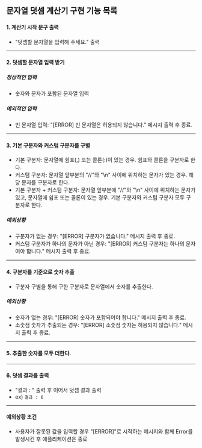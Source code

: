 ## 문자열 덧셈 계산기 구현 기능 목록

#### 1. 계산기 시작 문구 출력
- "덧셈할 문자열을 입력해 주세요." 출력
---

#### 2. 덧셈할 문자열 입력 받기
##### 정상적인 입력
- 숫자와 문자가 포함된 문자열 입력

##### 예외적인 입력
- 빈 문자열 입력: "[ERROR] 빈 문자열은 허용되지 않습니다." 메시지 출력 후 종료.
---

#### 3. 기본 구분자와 커스텀 구분자를 구별
- 기본 구분자: 문자열에 쉼표(,) 또는 콜론(:)이 있는 경우. 쉼표와 콜론을 구분자로 한다.
- 커스텀 구분자: 문자열 앞부분의 "//"와 "\n" 사이에 위치하는 문자가 있는 경우. 해당 문자를 구분자로 한다.
- 기본 구분자 + 커스텀 구분자: 문자열 앞부분에 "//"와 "\n" 사이에 위치하는 문자가 있고, 문자열에 쉼표 또는 콜론이 있는 경우. 기본 구분자와 커스텀 구분자 모두 구분자로 한다.

##### 예외상황
- 구분자가 없는 경우: "[ERROR] 구분자가 없습니다." 메시지 출력 후 종료.
- 커스텀 구분자가 하나의 문자가 아닌 경우: "[ERROR] 커스텀 구분자는 하나의 문자여야 합니다." 메시지 출력 후 종료.
---

#### 4. 구분자를 기준으로 숫자 추출
- 구분자 구별을 통해 구한 구분자로 문자열에서 숫자를 추출한다. 

##### 에외상황
- 숫자가 없는 경우: "[ERROR] 숫자가 포함되어야 합니다." 메시지 출력 후 종료.
- 소숫점 숫자가 추출되는 경우: "[ERROR] 소숫점 숫자는 허용되지 않습니다." 메시지 출력 후 종료.
---

#### 5. 추출한 숫자를 모두 더한다.
---

#### 6. 덧셈 결과를 출력
- "결과 : " 출력 후 이어서 덧셈 결과 출력
- ex) `결과 : 6`

---
#### 예외상황 조건
- 사용자가 잘못된 값을 입력할 경우 "[ERROR]"로 시작하는 메시지와 함께 Error를 발생시킨 후 애플리케이션은 종료